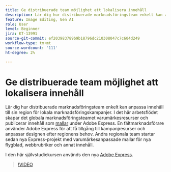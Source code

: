 ```yaml
---
title: Ge distribuerade team möjlighet att lokalisera innehåll
description: Lär dig hur distribuerade marknadsföringsteam enkelt kan anpassa innehåll till sin region för lokala marknadsföringskampanjer
feature: Image Editing, Gen AI
role: User
level: Beginner
jira: KT-13991
source-git-commit: ef203983789b9b18796dc210308047c7c604d249
workflow-type: tm+mt
source-wordcount: '111'
ht-degree: 2%

---
```


# Ge distribuerade team möjlighet att lokalisera innehåll

Lär dig hur distribuerade marknadsföringsteam enkelt kan anpassa innehåll till sin region för lokala marknadsföringskampanjer. I det här arbetsflödet skapar det globala marknadsföringsteamet varumärkesresurser och publicerar innehåll som [mallar](create-templates.md) under Adobe Express. En fältmarknadsförare använder Adobe Express för att få tillgång till kampanjresurser och anpassar designen efter regionens behov. Andra regionala team startar sedan nya Express-projekt med varumärkesanpassade mallar för nya flygblad, webbrubriker och annat innehåll.

I den här självstudiekursen används den nya [Adobe Express](https://www.adobe.com/express/).

>[!VIDEO](https://video.tv.adobe.com/v/3424391?quality=12&learn=on&hidetitle=true)
